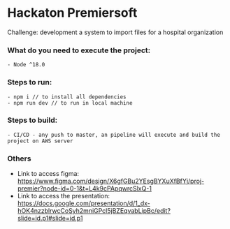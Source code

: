 # Hackaton Premiersoft

Challenge: development a system to import files for a hospital organization

### What do you need to execute the project:

    - Node ^18.0

### Steps to run:

    - npm i // to install all dependencies
    - npm run dev // to run in local machine

### Steps to build:
    
    - CI/CD - any push to master, an pipeline will execute and build the project on AWS server

### Others
  - Link to access figma: https://www.figma.com/design/X6gfGBu2YEsgBYXuXfBfYj/proj-premier?node-id=0-1&t=L4k9cPApqwrcSlxQ-1
  - Link to access the presentation: https://docs.google.com/presentation/d/1_dx-hOK4nzzblrwcCoSyh2mniGPcl5jBZEqvabLipBc/edit?slide=id.p1#slide=id.p1